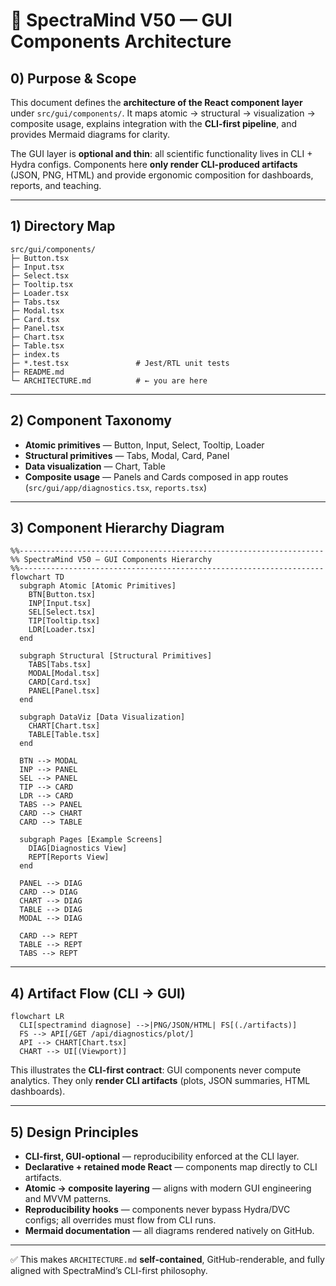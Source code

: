 # 🧩 SpectraMind V50 — GUI Components Architecture

## 0) Purpose & Scope

This document defines the **architecture of the React component layer** under `src/gui/components/`.
It maps atomic → structural → visualization → composite usage, explains integration with the **CLI-first pipeline**, and provides Mermaid diagrams for clarity.

The GUI layer is **optional and thin**: all scientific functionality lives in CLI + Hydra configs.
Components here **only render CLI-produced artifacts** (JSON, PNG, HTML) and provide ergonomic composition for dashboards, reports, and teaching.

---

## 1) Directory Map

```
src/gui/components/
├─ Button.tsx
├─ Input.tsx
├─ Select.tsx
├─ Tooltip.tsx
├─ Loader.tsx
├─ Tabs.tsx
├─ Modal.tsx
├─ Card.tsx
├─ Panel.tsx
├─ Chart.tsx
├─ Table.tsx
├─ index.ts
├─ *.test.tsx               # Jest/RTL unit tests
├─ README.md
└─ ARCHITECTURE.md          # ← you are here
```

---

## 2) Component Taxonomy

* **Atomic primitives** — Button, Input, Select, Tooltip, Loader
* **Structural primitives** — Tabs, Modal, Card, Panel
* **Data visualization** — Chart, Table
* **Composite usage** — Panels and Cards composed in app routes (`src/gui/app/diagnostics.tsx`, `reports.tsx`)

---

## 3) Component Hierarchy Diagram

```mermaid
%%--------------------------------------------------------------------
%% SpectraMind V50 — GUI Components Hierarchy
%%--------------------------------------------------------------------
flowchart TD
  subgraph Atomic [Atomic Primitives]
    BTN[Button.tsx]
    INP[Input.tsx]
    SEL[Select.tsx]
    TIP[Tooltip.tsx]
    LDR[Loader.tsx]
  end

  subgraph Structural [Structural Primitives]
    TABS[Tabs.tsx]
    MODAL[Modal.tsx]
    CARD[Card.tsx]
    PANEL[Panel.tsx]
  end

  subgraph DataViz [Data Visualization]
    CHART[Chart.tsx]
    TABLE[Table.tsx]
  end

  BTN --> MODAL
  INP --> PANEL
  SEL --> PANEL
  TIP --> CARD
  LDR --> CARD
  TABS --> PANEL
  CARD --> CHART
  CARD --> TABLE

  subgraph Pages [Example Screens]
    DIAG[Diagnostics View]
    REPT[Reports View]
  end

  PANEL --> DIAG
  CARD --> DIAG
  CHART --> DIAG
  TABLE --> DIAG
  MODAL --> DIAG

  CARD --> REPT
  TABLE --> REPT
  TABS --> REPT
```

---

## 4) Artifact Flow (CLI → GUI)

```mermaid
flowchart LR
  CLI[spectramind diagnose] -->|PNG/JSON/HTML| FS[(./artifacts)]
  FS --> API[/GET /api/diagnostics/plot/]
  API --> CHART[Chart.tsx]
  CHART --> UI[(Viewport)]
```

This illustrates the **CLI-first contract**: GUI components never compute analytics.
They only **render CLI artifacts** (plots, JSON summaries, HTML dashboards).

---

## 5) Design Principles

* **CLI-first, GUI-optional** — reproducibility enforced at the CLI layer.
* **Declarative + retained mode React** — components map directly to CLI artifacts.
* **Atomic → composite layering** — aligns with modern GUI engineering and MVVM patterns.
* **Reproducibility hooks** — components never bypass Hydra/DVC configs; all overrides must flow from CLI runs.
* **Mermaid documentation** — all diagrams rendered natively on GitHub.

---

✅ This makes `ARCHITECTURE.md` **self-contained**, GitHub-renderable, and fully aligned with SpectraMind’s CLI-first philosophy.
